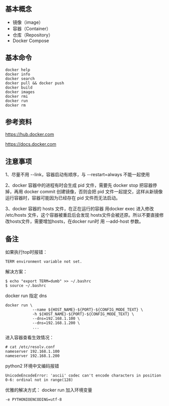 ## 基本概念
- 镜像（image）
- 容器（Container）
- 仓库（Repository）
- Docker Compose


## 基本命令
```
docker help
docker info
docker search
docker pull && docker push
docker build
docker images
docker rmi
docker run
docker rm
```


## 参考资料

https://hub.docker.com

https://docs.docker.com


## 注意事项

1、尽量不用 --link，容器启动有顺序，与 --restart=always 不能一起使用

2、docker 容器中的进程有时会生成 pid 文件，需要先 docker stop 把容器停掉，再用 docker commit 创建镜像，否则会把 pid 文件一起提交，这样从新镜像运行容器时，容器可能因为已经存在 pid 文件而无法启动。

3、docker 容器的 hosts 文件，在正在运行的容器 用docker exec 进入修改 /etc/hosts 文件，这个容器被重启后会发现 hosts文件会被还原。所以不要直接修改hosts文件，需要增加hosts，在docker run时 用 --add-host 参数。


## 备注

如果执行top时报错：
```
TERM environment variable not set.
```
解决方案：
```
$ echo "export TERM=dumb" >> ~/.bashrc
$ source ~/.bashrc
```

docker run 指定 dns
```
docker run \
            --name ${HOST_NAME}-${PORT}-${CONFIG_MODE_TEXT} \
            -h ${HOST_NAME}-${PORT}-${CONFIG_MODE_TEXT} \
            --dns=192.168.1.100 \
            --dns=192.168.1.200 \
            ...
```
进入容器查看生效情况：
```
# cat /etc/resolv.conf
nameserver 192.168.1.100
nameserver 192.168.1.200
```


python2 环境中文编码报错
```
UnicodeEncodeError: 'ascii' codec can't encode characters in position 0-6: ordinal not in range(128)
```
优雅的解决方式：
docker run 加入环境变量
```
-e PYTHONIOENCODING=utf-8
```
